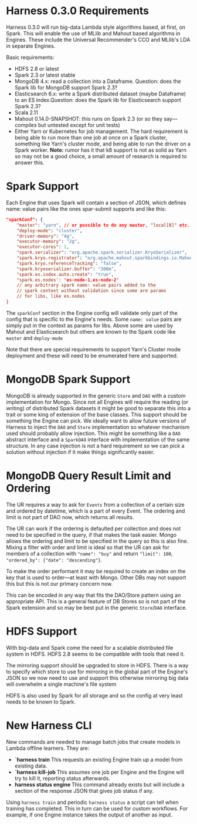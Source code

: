 # Harness 0.3.0 Requirements

Harness 0.3.0 will run big-data Lambda style algorithms based, at first, on Spark. This will enable the use of MLlib and Mahout based algorithms in Engines. These include the Universal Recommender's CCO and MLlib's LDA in separate Engines.

Basic requirements:

- HDFS 2.8 or latest
- Spark 2.3 or latest stable
- MongoDB 4.x: read a collection into a Dataframe. Question: does the Spark lib for MongoDB support Spark 2.3?
- Elasticsearch 6.x: write a Spark distributed dataset (maybe Dataframe) to an ES index.Question: does the Spark lib for Elasticsearch support Spark 2.3?
- Scala 2.11
- Mahout 0.14.0-SNAPSHOT: this runs on Spark 2.3 (or so they say&mdash;compiles but untested except for unit tests)
- Either Yarn or Kubernetes for job management. The hard requirement is being able to run more than one job at once on a Spark cluster, something like Yarn's cluster mode, and being able to run the driver on a Spark worker. **Note:** rumor has it that k8 support is not as solid as Yarn so may not be a good choice, a small amount of research is required to answer this.

# Spark Support

Each Engine that uses Spark will contain a section of JSON, which defines name: value pairs like the ones spar-submit supports and like this:

```json
"sparkConf": {
    "master": "yarn", // or possible to do any master, "local[8]" etc.
    "deploy-mode": "cluster",
    "driver-memory": "4g",
    "executor-memory": "2g",
    "executor-cores": 1,
    "spark.serializer": "org.apache.spark.serializer.KryoSerializer",
    "spark.kryo.registrator": "org.apache.mahout.sparkbindings.io.MahoutKryoRegistrator",
    "spark.kryo.referenceTracking": "false",
    "spark.kryoserializer.buffer": "300m",
    "spark.es.index.auto.create": "true",
    "spark.es.nodes': "es-node-1,es-node-2"
    // any arbitrary spark name: value pairs added to the 
    // spark context without validation since some are params
    // for libs, like es.nodes
}    
```

The `sparkConf` section in the Engine config will validate only part of the config that is specific to the Engine's needs. Some `name: value` pairs are simply put in the context as params for libs. Above some are used by Mahout and Elasticsearch but others are known to the Spark code like `master` and `deploy-mode`

Note that there are special requirements to support Yarn's Cluster mode deployment and these will need to be enumerated here and supported.

# MongoDB Spark Support

MongoDB is already supported in the generic `Store` and `DAO` with a custom implementation for Mongo. Since not all Engines will require the reading (or writing) of distributed Spark datasets it might be good to separate this into a trait or some king of extension of the base classes. This support should be something the Engine can pick. We ideally want to allow future versions of Harness to inject the `DAO` and `Store` implementation so whatever mechanism used should probably allow injection. This might be something like a `DAO` abstract interface and a `SparkDAO` interface with implementation of the same structure. In any case injection is not a hard requirement so we can pick a solution without injection if it make things significantly easier.

# MongoDB Query Result Limit and Ordering

The UR requires a way to ask for `Events` from a collection of a certain size and ordered by datetime, which is a part of every Event. The ordering and limit is not part of DAO now, which returns all results.

The UR can work if the ordering is defaulted per collection and does not need to be specified in the query, if that makes the task easier. Mongo allows the ordering and limit to be specified in the query so this is also fine. Mixing a filter with order and limit is ideal so that the UR can ask for members of a collection with `"name": "buy"` and return `"limit": 100`, `"ordered_by": {"date": "descending"}`.

To make the order performant it may be required to create an index on the key that is used to order&mdash;at least with Mongo. Other DBs may not support this but this is not our primary concern now.

This can be encoded in any way that fits the DAO/Store pattern using an appropriate API. This is a general feature of DB Stores so is not part of the Spark extension and so may be best put in the generic `Store`/`DAO` interface.

# HDFS Support

With big-data and Spark come the need for a scalable distributed file system in HDFS. HDFS 2.8 seems to be compatible with tools that need it.

The mirroring support should be upgraded to store in HDFS. There is a way to specify which store to use for mirroring in the global part of the Engine's JSON so we now need to use and support this otherwise mirroring big data will overwhelm a single machine's file system

HDFS is also used by Spark for all storage and so the config at very least needs to be known to Spark.

# New Harness CLI

New commands are needed to manage batch jobs that create models in Lambda offline learners. They are:

 - **`harness train <some-engine-id>** This requests an existing Engine train up a model from existing data.
 - **`harness kill-job <some-engine-id>** This assumes one job per Engine and the Engine will try to kill it, reporting status afterwards.
 - **harness status engine <some-engine-id>** This command already exists but will include a section of the response JSON that gives job status if any.

Using `harness train` and periodic `harness status` a script can tell when training has completed. This in turn can be used for custom workflows. For example, if one Engine instance takes the output of another as input.
